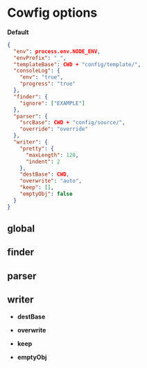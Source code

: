 Cowfig options
==============

__Default__
```json
{
  "env": process.env.NODE_ENV,
  "envPrefix": "_",
  "templateBase": CWD + "config/template/",
  "consoleLog": {
    "env": "true",
    "progress": "true"
  },
  "finder": {
    "ignore": ["EXAMPLE"]
  },
  "parser": {
    "srcBase": CWD + "config/source/",
    "override": "override"
  },
  "writer": {
    "pretty": {
      "maxLength": 128,
      "indent": 2
    },
    "destBase": CWD,
    "overwrite": "auto",
    "keep": [],
    "emptyObj": false
  }
}
```


global
------


finder
------


parser
------


writer
------

-   __destBase__

-   __overwrite__

-   __keep__

-   __emptyObj__
